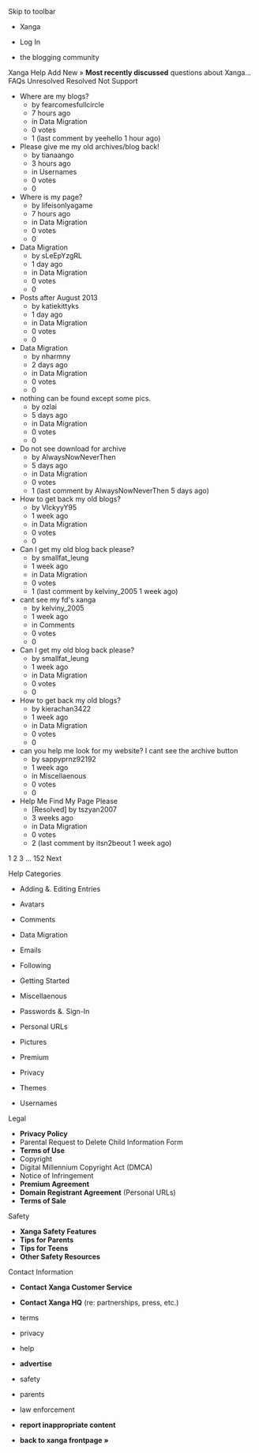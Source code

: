 Skip to toolbar

*   Xanga

*   Log In

*   the blogging community

Xanga Help Add New » **Most recently discussed** questions about Xanga… FAQs Unresolved Resolved Not Support

*   Where are my blogs?
    *   by fearcomesfullcircle
    *   7 hours ago
    *   in Data Migration
    *   0 votes
    *   1 (last comment by yeehello 1 hour ago)
*   Please give me my old archives/blog back!
    *   by tianaango
    *   3 hours ago
    *   in Usernames
    *   0 votes
    *   0
*   Where is my page?
    *   by lifeisonlyagame
    *   7 hours ago
    *   in Data Migration
    *   0 votes
    *   0
*   Data Migration
    *   by sLeEpYzgRL
    *   1 day ago
    *   in Data Migration
    *   0 votes
    *   0
*   Posts after August 2013
    *   by katiekittyks
    *   1 day ago
    *   in Data Migration
    *   0 votes
    *   0
*   Data Migration
    *   by nharmny
    *   2 days ago
    *   in Data Migration
    *   0 votes
    *   0
*   nothing can be found except some pics.
    *   by ozlai
    *   5 days ago
    *   in Data Migration
    *   0 votes
    *   0
*   Do not see download for archive
    *   by AlwaysNowNeverThen
    *   5 days ago
    *   in Data Migration
    *   0 votes
    *   1 (last comment by AlwaysNowNeverThen 5 days ago)
*   How to get back my old blogs?
    *   by VIckyyY95
    *   1 week ago
    *   in Data Migration
    *   0 votes
    *   0
*   Can I get my old blog back please?
    *   by smallfat\_leung
    *   1 week ago
    *   in Data Migration
    *   0 votes
    *   1 (last comment by kelviny\_2005 1 week ago)
*   cant see my fd's xanga
    *   by kelviny\_2005
    *   1 week ago
    *   in Comments
    *   0 votes
    *   0
*   Can I get my old blog back please?
    *   by smallfat\_leung
    *   1 week ago
    *   in Data Migration
    *   0 votes
    *   0
*   How to get back my old blogs?
    *   by kierachan3422
    *   1 week ago
    *   in Data Migration
    *   0 votes
    *   0
*   can you help me look for my website? I cant see the archive button
    *   by sappyprnz92192
    *   1 week ago
    *   in Miscellaenous
    *   0 votes
    *   0
*   Help Me Find My Page Please
    *   \[Resolved\] by tszyan2007
    *   3 weeks ago
    *   in Data Migration
    *   0 votes
    *   2 (last comment by itsn2beout 1 week ago)

1 2 3 ... 152 Next

Help Categories

*   Adding &. Editing Entries
*   Avatars
*   Comments
*   Data Migration
*   Emails
*   Following
*   Getting Started
*   Miscellaenous

*   Passwords &. Sign-In
*   Personal URLs
*   Pictures
*   Premium
*   Privacy
*   Themes
*   Usernames

Legal

*   **Privacy Policy**
*   Parental Request to Delete Child Information Form
*   **Terms of Use**
*   Copyright
*   Digital Millennium Copyright Act (DMCA)
*   Notice of Infringement
*   **Premium Agreement**
*   **Domain Registrant Agreement** (Personal URLs)
*   **Terms of Sale**

Safety

*   **Xanga Safety Features**
*   **Tips for Parents**
*   **Tips for Teens**
*   **Other Safety Resources**

Contact Information

*   **Contact Xanga Customer Service**
*   **Contact Xanga HQ** (re: partnerships, press, etc.)

*   terms
*   privacy
*   help
*   **advertise**

*   safety
*   parents
*   law enforcement
*   **report inappropriate content**

*   **back to xanga frontpage »**